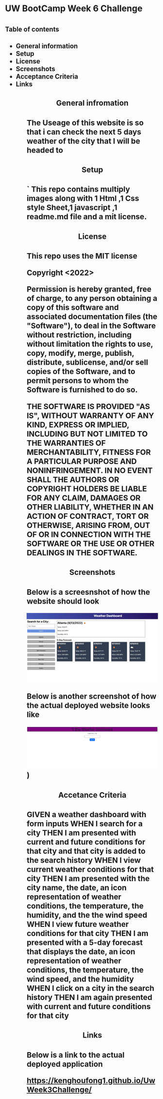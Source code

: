 <h1>UW BootCamp Week 6 Challenge<h1> 

<h2>Table of contents<h2>

<ul>
    <li>General information
    <li>Setup 
    <li>License
    <li>Screenshots
    <li>Acceptance Criteria
    <li>Links
<ul>

<h3><p align="center">General infromation<h3>
    The Useage of this website is so that i can check the next 5 days weather of the city that I will be headed to 
    </p>

<h3><p align="center">Setup<h3>`
    This repo contains multiply images along with 1 Html ,1 Css style Sheet,1 javascript ,1 readme.md file and a mit license. 
    
<h3><p align="center">License<h3>
This repo uses the MIT license 

Copyright <2022> <MIT HOLDER>

Permission is hereby granted, free of charge, to any person obtaining a copy of this
software and associated documentation files (the "Software"), to deal in the Software
without restriction, including without limitation the rights to use, copy, modify,
merge, publish, distribute, sublicense, and/or sell copies of the Software, and to
permit persons to whom the Software is furnished to do so.

THE SOFTWARE IS PROVIDED "AS IS", WITHOUT WARRANTY OF ANY KIND, EXPRESS OR IMPLIED,
INCLUDING BUT NOT LIMITED TO THE WARRANTIES OF MERCHANTABILITY, FITNESS FOR A
PARTICULAR PURPOSE AND NONINFRINGEMENT. IN NO EVENT SHALL THE AUTHORS OR COPYRIGHT
HOLDERS BE LIABLE FOR ANY CLAIM, DAMAGES OR OTHER LIABILITY, WHETHER IN AN ACTION
OF CONTRACT, TORT OR OTHERWISE, ARISING FROM, OUT OF OR IN CONNECTION WITH THE
SOFTWARE OR THE USE OR OTHER DEALINGS IN THE SOFTWARE.

<h3><p align="center">Screenshots<h3>
Below is a screesnshot of how the website should look

![My Image](06-server-side-apis-homework-demo.png)

Below is another screenshot of how the actual deployed website looks like

![My Image](ch6.PNG))

<h3><p align="center">Accetance Criteria<h3>
GIVEN a weather dashboard with form inputs
WHEN I search for a city
THEN I am presented with current and future conditions for that city and that city is added to the search history
WHEN I view current weather conditions for that city
THEN I am presented with the city name, the date, an icon representation of weather conditions, the temperature, the humidity, and the the wind speed
WHEN I view future weather conditions for that city
THEN I am presented with a 5-day forecast that displays the date, an icon representation of weather conditions, the temperature, the wind speed, and the humidity
WHEN I click on a city in the search history
THEN I am again presented with current and future conditions for that city
</p>

<h3><p align="center">Links<h3>
Below is a link to the actual deployed application
 
 https://kenghoufong1.github.io/UwWeek3Challenge/